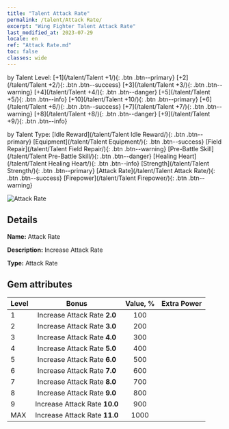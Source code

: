 ```yaml
---
title: "Talent Attack Rate"
permalink: /talent/Attack Rate/
excerpt: "Wing Fighter Talent Attack Rate"
last_modified_at: 2023-07-29
locale: en
ref: "Attack Rate.md"
toc: false
classes: wide
---
```




  by Talent Level:  [+1](/talent/Talent +1/){: .btn .btn--primary}   [+2](/talent/Talent +2/){: .btn .btn--success}   [+3](/talent/Talent +3/){: .btn .btn--warning}   [+4](/talent/Talent +4/){: .btn .btn--danger}   [+5](/talent/Talent +5/){: .btn .btn--info}   [+10](/talent/Talent +10/){: .btn .btn--primary}   [+6](/talent/Talent +6/){: .btn .btn--success}   [+7](/talent/Talent +7/){: .btn .btn--warning}   [+8](/talent/Talent +8/){: .btn .btn--danger}   [+9](/talent/Talent +9/){: .btn .btn--info} 

  by Talent Type:  [Idle Reward](/talent/Talent Idle Reward/){: .btn .btn--primary}   [Equipment](/talent/Talent Equipment/){: .btn .btn--success}   [Field Repair](/talent/Talent Field Repair/){: .btn .btn--warning}   [Pre-Battle Skill](/talent/Talent Pre-Battle Skill/){: .btn .btn--danger}   [Healing Heart](/talent/Talent Healing Heart/){: .btn .btn--info}   [Strength](/talent/Talent Strength/){: .btn .btn--primary}   [Attack Rate](/talent/Talent Attack Rate/){: .btn .btn--success}   [Firepower](/talent/Talent Firepower/){: .btn .btn--warning} 

 ![Attack Rate](/images/talent/Talent_4.png)

## Details

 **Name:** Attack Rate 

 **Description:** Increase Attack Rate 

 **Type:** Attack Rate 

## Gem attributes

  |  Level |     Bonus     |   Value, %   | Extra Power |
  |:-------|:-------------:|:---------:|:---------|
  | 1  | Increase Attack Rate **2.0**  | 100 |
  | 2  | Increase Attack Rate **3.0**  | 200 |
  | 3  | Increase Attack Rate **4.0**  | 300 |
  | 4  | Increase Attack Rate **5.0**  | 400 |
  | 5  | Increase Attack Rate **6.0**  | 500 |
  | 6  | Increase Attack Rate **7.0**  | 600 |
  | 7  | Increase Attack Rate **8.0**  | 700 |
  | 8  | Increase Attack Rate **9.0**  | 800 |
  | 9  | Increase Attack Rate **10.0**  | 900 |
  | MAX  | Increase Attack Rate **11.0**  | 1000 |


